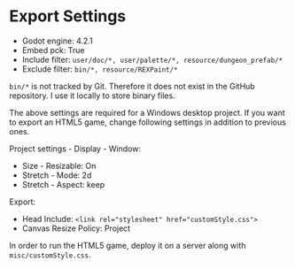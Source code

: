 # Export Settings

* Godot engine: 4.2.1
* Embed pck: True
* Include filter: `user/doc/*, user/palette/*, resource/dungeon_prefab/*`
* Exclude filter: `bin/*, resource/REXPaint/*`

`bin/*` is not tracked by Git. Therefore it does not exist in the GitHub repository. I use it locally to store binary files.

The above settings are required for a Windows desktop project. If you want to export an HTML5 game, change following settings in addition to previous ones.

Project settings - Display - Window:

* Size - Resizable: On
* Stretch - Mode: 2d
* Stretch - Aspect: keep

Export:

* Head Include: `<link rel="stylesheet" href="customStyle.css">`
* Canvas Resize Policy: Project

In order to run the HTML5 game, deploy it on a server along with `misc/customStyle.css`.

